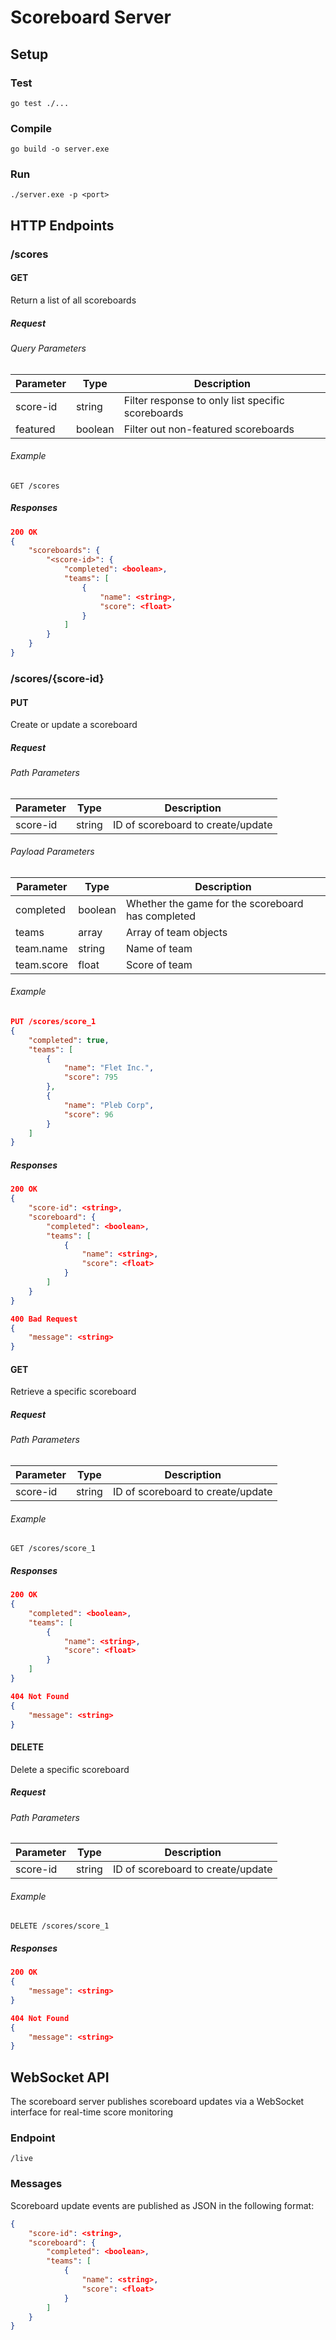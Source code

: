 # Scoreboard Server

## Setup

### Test
`go test ./...`

### Compile
`go build -o server.exe`

### Run
`./server.exe -p <port>`

## HTTP Endpoints

### /scores

#### GET
Return a list of all scoreboards

##### Request
###### Query Parameters
| Parameter | Type    | Description                                       |
| --------- | ------- | ------------------------------------------------- |
| score-id  | string  | Filter response to only list specific scoreboards |
| featured  | boolean | Filter out non-featured scoreboards               |

###### Example
```GET /scores```

##### Responses
```json
200 OK
{
    "scoreboards": {
        "<score-id>": {
            "completed": <boolean>,
            "teams": [
                {
                    "name": <string>,
                    "score": <float>
                }
            ]
        }
    }
}
```

### /scores/{score-id}

#### PUT
Create or update a scoreboard

##### Request

###### Path Parameters
| Parameter | Type   | Description                       |
| --------- | ------ | --------------------------------- |
| score-id  | string | ID of scoreboard to create/update |

###### Payload Parameters
| Parameter  | Type    | Description                                       |
| ---------- | ------- | ------------------------------------------------- |
| completed  | boolean | Whether the game for the scoreboard has completed |
| teams      | array   | Array of team objects                             |
| team.name  | string  | Name of team                                      |
| team.score | float   | Score of team

###### Example
```json
PUT /scores/score_1
{
    "completed": true,
    "teams": [
        {
            "name": "Flet Inc.",
            "score": 795
        },
        {
            "name": "Pleb Corp",
            "score": 96
        }
    ]
}
```

##### Responses
```json
200 OK
{
    "score-id": <string>,
    "scoreboard": {
        "completed": <boolean>,
        "teams": [
            {
                "name": <string>,
                "score": <float>
            }
        ]
    }
}
```

```json
400 Bad Request
{
    "message": <string>
}
```

#### GET
Retrieve a specific scoreboard

##### Request

###### Path Parameters
| Parameter | Type   | Description                       |
| --------- | ------ | --------------------------------- |
| score-id  | string | ID of scoreboard to create/update |

###### Example
```GET /scores/score_1```

##### Responses
```json
200 OK
{
    "completed": <boolean>,
    "teams": [
        {
            "name": <string>,
            "score": <float>
        }
    ]
}
```

```json
404 Not Found
{
    "message": <string>
}
```

#### DELETE
Delete a specific scoreboard

##### Request

###### Path Parameters
| Parameter | Type   | Description                       |
| --------- | ------ | --------------------------------- |
| score-id  | string | ID of scoreboard to create/update |

###### Example
```DELETE /scores/score_1```

##### Responses
```json
200 OK
{
    "message": <string>
}
```

```json
404 Not Found
{
    "message": <string>
}
```

## WebSocket API
The scoreboard server publishes scoreboard updates via a WebSocket interface for real-time score monitoring

### Endpoint
`/live`

### Messages
Scoreboard update events are published as JSON in the following format:
```json
{
    "score-id": <string>,
    "scoreboard": {
        "completed": <boolean>,
        "teams": [
            {
                "name": <string>,
                "score": <float>
            }
        ]
    }
}
```